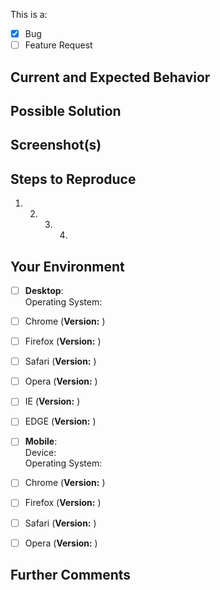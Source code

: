 <!--- Be sure to add a descriptive title above! -->

This is a:

* [x] Bug
* [ ] Feature Request

## Current and Expected Behavior

<!--- What are you trying to do? What happened when you tried to do it? What should happen?  -->

## Possible Solution

<!--- (if applicable--you can delete otherwise) -->

<!--- If you have any idea why this is happening, suggest a fix/reason for the bug! -->

## Screenshot(s)

<!--- (if applicable--you can delete otherwise) -->

## Steps to Reproduce

<!--- Provide a link to a live example, or an unambiguous set of steps to reproduce this bug. Include code to reproduce, if relevant. -->

1. 2. 3. 4.

## Your Environment

<!--- Include as many relevant details about the environment you experienced the bug in. Put an `x` in the boxes that apply -->

* [ ] **Desktop**:  
       Operating System:
* [ ] Chrome (**Version:** )
* [ ] Firefox (**Version:** )
* [ ] Safari (**Version:** )
* [ ] Opera (**Version:** )
* [ ] IE (**Version:** )
* [ ] EDGE (**Version:** )

  <!--- If other, please add -->

* [ ] **Mobile**:  
       Device:  
       Operating System:
* [ ] Chrome (**Version:** )
* [ ] Firefox (**Version:** )
* [ ] Safari (**Version:** )
* [ ] Opera (**Version:** )
  <!--- If other, please add -->

## Further Comments

<!--- Please add anything that you'd like to say that you didn't already get a chance to. You can delete this if you don't have anything to add. -->
